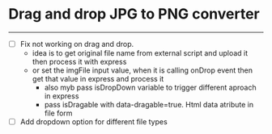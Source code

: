 # Drag and drop JPG to PNG converter

---

- [ ] Fix not working on drag and drop.
  - idea is to get original file name from external script and upload it then process it with express
  - or set the imgFile input value, when it is calling onDrop event then get that value in express and process it
    - also myb pass isDropDown variable to trigger different aproach in express
    - pass isDragable with data-dragable=true. Html data atribute in file form
- [ ] Add dropdown option for different file types
